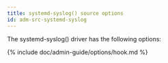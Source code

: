 ```yaml
---
title: systemd-syslog() source options
id: adm-src-systemd-syslog
---
```


The systemd-syslog() driver has the following options:

{% include doc/admin-guide/options/hook.md %}
